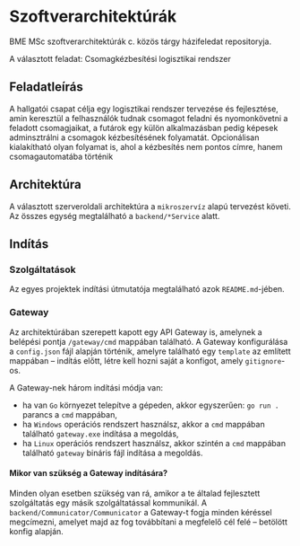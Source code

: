 # Szoftverarchitektúrák

BME MSc szoftverarchitektúrák c. közös tárgy házifeledat repositoryja.

A választott feladat: Csomagkézbesítési logisztikai rendszer

## Feladatleírás

A hallgatói csapat célja egy logisztikai rendszer tervezése és fejlesztése, amin keresztül a felhasználók tudnak csomagot feladni és nyomonkövetni a feladott csomagjaikat, a futárok egy külön alkalmazásban pedig képesek adminsztrálni a csomagok kézbesítésének folyamatát. Opcionálisan kialakítható olyan folyamat is, ahol a kézbesítés nem pontos címre, hanem csomagautomatába történik

## Architektúra

A választott szerveroldali architektúra a `mikroszervíz` alapú tervezést követi. Az összes egység megtalálható a `backend/*Service` alatt.

## Indítás

### Szolgáltatások

Az egyes projektek indítási útmutatója megtalálható azok `README.md`-jében.

### Gateway

Az architektúrában szerepett kapott egy API Gateway is, amelynek a belépési pontja `/gateway/cmd` mappában található. A Gateway konfigurálása a `config.json` fájl alapján történik, amelyre található egy `template` az említett mappában – indítás előtt, létre kell hozni saját a konfigot, amely `gitignore`-os.

A Gateway-nek három indítási módja van:
- ha van `Go` környezet telepítve a gépeden, akkor egyszerűen: `go run .` parancs a `cmd` mappában,
- ha `Windows` operációs rendszert használsz, akkor a `cmd` mappában található `gateway.exe` indítása a megoldás,
- ha `Linux` operációs rendszert használsz, akkor szintén a `cmd` mappában található `gateway` bináris fájl indítása a megoldás.

#### Mikor van szükség a Gateway indítására?

Minden olyan esetben szükség van rá, amikor a te általad fejlesztett szolgáltatás egy másik szolgáltatással kommunikál. A `backend/Communicator/Communicator` a Gateway-t fogja minden kéréssel megcímezni, amelyet majd az fog továbbítani a megfelelő cél felé – betölött konfig alapján.
